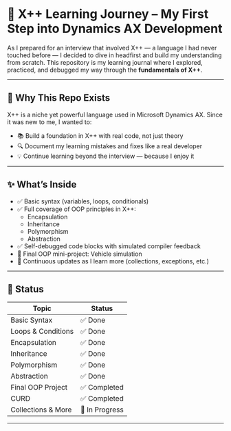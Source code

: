 # 🚀 X++ Learning Journey – My First Step into Dynamics AX Development

As I prepared for an interview that involved X++ — a language I had never touched before — I decided to dive in headfirst and build my understanding from scratch. This repository is my learning journal where I explored, practiced, and debugged my way through the **fundamentals of X++**.

---

## 🧠 Why This Repo Exists

X++ is a niche yet powerful language used in Microsoft Dynamics AX. Since it was new to me, I wanted to:

- 📚 Build a foundation in X++ with real code, not just theory
- 🔍 Document my learning mistakes and fixes like a real developer
- 💡 Continue learning beyond the interview — because I enjoy it

---

## ✨ What’s Inside

- ✅ Basic syntax (variables, loops, conditionals)
- ✅ Full coverage of OOP principles in X++:
  - Encapsulation
  - Inheritance
  - Polymorphism
  - Abstraction
- ✅ Self-debugged code blocks with simulated compiler feedback
- 🧩 Final OOP mini-project: Vehicle simulation
- 🔁 Continuous updates as I learn more (collections, exceptions, etc.)

---

## 📌 Status

| Topic               | Status     |
|--------------------|------------|
| Basic Syntax        | ✅ Done     |
| Loops & Conditions  | ✅ Done     |
| Encapsulation       | ✅ Done     |
| Inheritance         | ✅ Done     |
| Polymorphism        | ✅ Done     |
| Abstraction         | ✅ Done     |
| Final OOP Project   | ✅ Completed |
| CURD                | ✅ Completed |
| Collections & More  | 🚧 In Progress |

---


